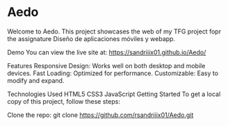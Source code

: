 # Aedo
Welcome to Aedo. This project showcases the web of my TFG project fopr the assignature Diseño de aplicaciones móviles y webapp.

Demo
You can view the live site at: https://sandriiix01.github.io/Aedo/

Features
Responsive Design: Works well on both desktop and mobile devices.
Fast Loading: Optimized for performance.
Customizable: Easy to modify and expand.

Technologies Used
HTML5
CSS3
JavaScript
Getting Started
To get a local copy of this project, follow these steps:

Clone the repo:
git clone https://github.com/rsandriiix01/Aedo.git

